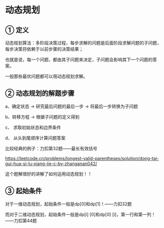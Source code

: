# 动态规划

## ① 定义

动态规划算法：多阶段决策过程，每步求解的问题是后面阶段求解问题的子问题，每步决策将依赖于以前步骤的决策结果；

也就是说，每一个问题，都由其子问题来决定，子问题会影响其下一个问题的答案。

一般那些最优问题都可以用动态规划求解。

## ② 动态规划的解题步骤

a、确定状态 -> 研究最后问题的最后一步 -> 将最后一步转换为子问题

b、转移方程 -> 根据子问题的定义得到

c、 求取初始状态和边界条件

d、 从头到尾顺序计算问题答案

比较经典的例子：力扣第32题——最长有效括号

https://leetcode.cn/problems/longest-valid-parentheses/solution/dong-tai-gui-hua-si-lu-xiang-jie-c-by-zhanganan042/

这个题解很好的讲解了如何运用动态规划！！

## ③ 起始条件

对于一维动态规划，起始条件一般是dp[0]和dp[1]！——力扣32题

而对于二维动态规划，起始条件一般是dp[i] [0]和dp[0] [i]，第一行和第一列！ ——力扣第44题